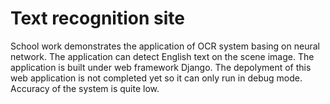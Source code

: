 Text recognition site
===================
School work demonstrates the application of OCR system basing on neural network. The application can detect English text on the scene image. The application is built under web framework Django. The depolyment of this web application is not completed yet so it can only run in debug mode.\
Accuracy of the system is quite low.
